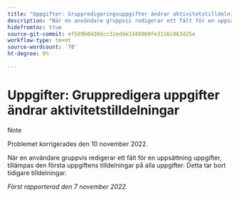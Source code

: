 ```yaml
---
title: "Uppgifter: Gruppredigeringsuppgifter ändrar aktivitetstilldelningar"
description: "När en användare gruppvis redigerar ett fält för en uppsättning uppgifter, tillämpas den första uppgiftens tilldelningar på alla uppgifter. Detta tar bort tidigare tilldelningar."
hidefromtoc: true
source-git-commit: ef589b0430dcc32edde3348960fe3116c863d25e
workflow-type: tm+mt
source-wordcount: '78'
ht-degree: 0%

---
```



# Uppgifter: Gruppredigera uppgifter ändrar aktivitetstilldelningar

>[!NOTE]
>
>Problemet korrigerades den 10 november 2022.


När en användare gruppvis redigerar ett fält för en uppsättning uppgifter, tillämpas den första uppgiftens tilldelningar på alla uppgifter. Detta tar bort tidigare tilldelningar.

_Först rapporterad den 7 november 2022._

